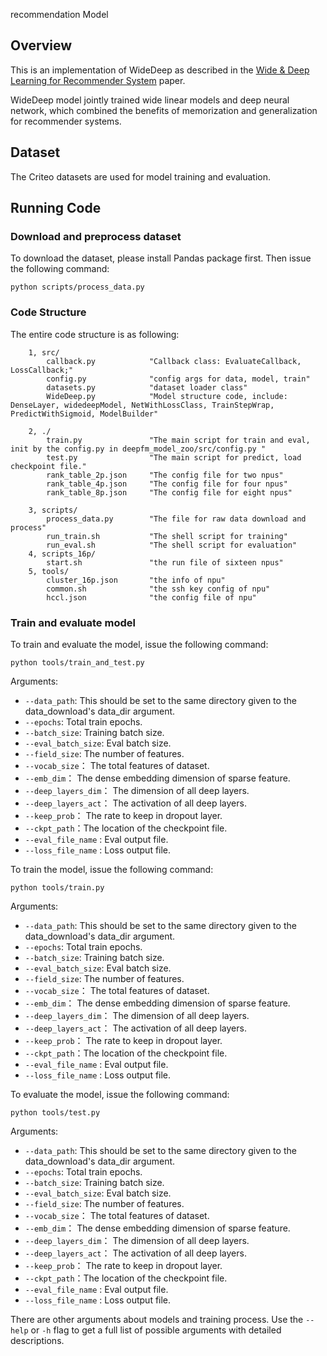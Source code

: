 recommendation Model
## Overview
This is an implementation of WideDeep as described in the [Wide & Deep Learning for Recommender System](https://arxiv.org/pdf/1606.07792.pdf) paper. 

WideDeep model jointly trained wide linear models and deep neural network, which combined the benefits of memorization and generalization for recommender systems. 

## Dataset
The Criteo datasets are used for model training and evaluation.

## Running Code

### Download and preprocess dataset
To download the dataset, please install Pandas package first. Then issue the following command:
```
python scripts/process_data.py
```

### Code Structure
The entire code structure is as following:
```
    1, src/  
        callback.py            "Callback class: EvaluateCallback, LossCallback;"
        config.py              "config args for data, model, train"
        datasets.py            "dataset loader class"
        WideDeep.py            "Model structure code, include: DenseLayer, widedeepModel, NetWithLossClass, TrainStepWrap, PredictWithSigmoid, ModelBuilder"

    2, ./
        train.py               "The main script for train and eval, init by the config.py in deepfm_model_zoo/src/config.py "
        test.py                "The main script for predict, load checkpoint file."
        rank_table_2p.json     "The config file for two npus"
        rank_table_4p.json     "The config file for four npus"
        rank_table_8p.json     "The config file for eight npus"

    3, scripts/
        process_data.py        "The file for raw data download and process"
        run_train.sh           "The shell script for training"
        run_eval.sh            "The shell script for evaluation"
    4, scripts_16p/
        start.sh               "the run file of sixteen npus"     
    5, tools/
        cluster_16p.json       "the info of npu"      
        common.sh              "the ssh key config of npu"
        hccl.json              "the config file of npu"
```

### Train and evaluate model
To train and evaluate the model, issue the following command:
```
python tools/train_and_test.py
```
Arguments:
  * `--data_path`: This should be set to the same directory given to the data_download's data_dir argument.
  * `--epochs`: Total train epochs.
  * `--batch_size`: Training batch size.
  * `--eval_batch_size`: Eval batch size.
  * `--field_size`: The number of features.
  * `--vocab_size`： The total features of dataset.
  * `--emb_dim`： The dense embedding dimension of sparse feature.
  * `--deep_layers_dim`： The dimension of all deep layers.
  * `--deep_layers_act`： The activation of all deep layers.
  * `--keep_prob`： The rate to keep in dropout layer.
  * `--ckpt_path`：The location of the checkpoint file.
  * `--eval_file_name` : Eval output file.
  * `--loss_file_name` :  Loss output file.

To train the model, issue the following command:
```
python tools/train.py
```
Arguments:
  * `--data_path`: This should be set to the same directory given to the data_download's data_dir argument.
  * `--epochs`: Total train epochs.
  * `--batch_size`: Training batch size.
  * `--eval_batch_size`: Eval batch size.
  * `--field_size`: The number of features.
  * `--vocab_size`： The total features of dataset.
  * `--emb_dim`： The dense embedding dimension of sparse feature.
  * `--deep_layers_dim`： The dimension of all deep layers.
  * `--deep_layers_act`： The activation of all deep layers.
  * `--keep_prob`： The rate to keep in dropout layer.
  * `--ckpt_path`：The location of the checkpoint file.
  * `--eval_file_name` : Eval output file.
  * `--loss_file_name` :  Loss output file.

To evaluate the model, issue the following command:
```
python tools/test.py
```
Arguments:
  * `--data_path`: This should be set to the same directory given to the data_download's data_dir argument.
  * `--epochs`: Total train epochs.
  * `--batch_size`: Training batch size.
  * `--eval_batch_size`: Eval batch size.
  * `--field_size`: The number of features.
  * `--vocab_size`： The total features of dataset.
  * `--emb_dim`： The dense embedding dimension of sparse feature.
  * `--deep_layers_dim`： The dimension of all deep layers.
  * `--deep_layers_act`： The activation of all deep layers.
  * `--keep_prob`： The rate to keep in dropout layer.
  * `--ckpt_path`：The location of the checkpoint file.
  * `--eval_file_name` : Eval output file.
  * `--loss_file_name` :  Loss output file.

There are other arguments about models and training process. Use the `--help` or `-h` flag to get a full list of possible arguments with detailed descriptions.

